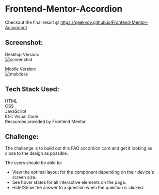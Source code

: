 # Frontend-Mentor-Accordion
Checkout the final result @ https://geekydv.github.io/Frontend-Mentor-Accordion/

## Screenshot:
Desktop Version: \
![screenshot](https://user-images.githubusercontent.com/46958933/135122749-9a54d65d-3657-46ba-a9e5-e94f6eeeebd8.JPG) 

Mobile Version: \
![mobiless](https://user-images.githubusercontent.com/46958933/135123858-a957e382-c437-457a-b981-ec9352656c21.JPG) 

## Tech Stack Used:

HTML \
CSS \
JavaScript \
IDE: Visual Code \
Resources provided by Frontend Mentor

## Challenge:

The challenge is to build out this FAQ accordion card and get it looking as close to the design as possible.

The users should be able to:

-   View the optimal layout for the component depending on their device's screen size.
-   See hover states for all interactive elements on the page.
-   Hide/Show the answer to a question when the question is clicked.
